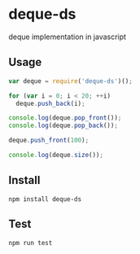 # deque-ds
deque implementation in javascript

## Usage

``` js
var deque = require('deque-ds')();

for (var i = 0; i < 20; ++i)
  deque.push_back(i);

console.log(deque.pop_front());
console.log(deque.pop_back());

deque.push_front(100);

console.log(deque.size());
```

## Install

    npm install deque-ds

## Test

    npm run test
